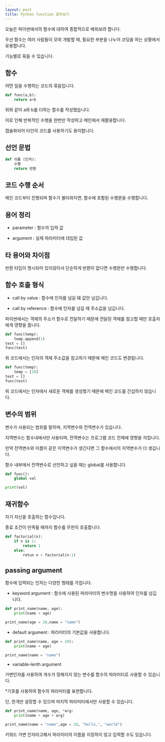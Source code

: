 ```yaml
---
layout: post
title: Python function 알아보기
---
```


오늘은 파이썬에서의 함수에 대하여 종합적으로 배워보려 합니다.

우선 함수는 여러 사람들이 모여 개발할 때, 필요한 부분을 나누어 코딩을 하는 상황에서 유용합니다.

기능별로 묶을 수 있습니다.

## 함수

어떤 일을 수행하는 코드의 묶음입니다.

```python
def func(a,b):
    return a+b
```

위와 같이 a와 b를 더하는 함수를 작성했습니다.

이로 인해 반복적인 수행을 한번만 작성하고 메인에서 재활용합니다.

캡슐화되어 타인의 코드를 사용하기도 용이합니다.

## 선언 문법

```python
def 이름 (인자):
    수행
    return 반환
```

## 코드 수행 순서

메인 코드부터 진행되며 함수가 불러와지면, 함수에 포함된 수행문을 수행합니다.

## 용어 정리

* parameter : 함수의 입력 값

* argument : 실제 파라미터에 대입된 값

## 타 용어와 차이점

반환 타입이 명시되어 있지않아서 단순하게 반환이 없다면 수행문만 수행합니다.

## 함수 호출 형식

* call by value : 함수에 인자를 넘길 떄 값만 넘깁니다.

* call by reference : 함수에 인자를 넘길 때 주소값을 넘깁니다.

파이썬에서는 객체의 주소가 함수로 전달하기 때문에 전달된 객체를 참고할 때만 호출자에게 영향을 줍니다.

```python
def func(temp):
    temp.append(1)
test = []
func(test)
```

위 코드에서는 인자의 객체 주소값을 참고하기 때문에 메인 코드도 변경됩니다.

```python
def func(temp):
    temp = [10]
test = []
func(test)
```

위 코드에서는 인자에서 새로운 객체를 생성했기 때문에 메인 코드를 간섭하지 않습니다.

## 변수의 범위

변수가 사용되는 범위를 말하며, 지역변수와 전역변수가 있습니다.

지역변수는 함수내에서만 사용되며, 전역변수는 프로그램 코드 전체에 영향을 끼칩니다.

만약 전역변수와 이름이 같은 지역변수가 생긴다면 그 함수에서의 지역변수가 더 생깁니다.

함수 내부에서 전역변수로 선언하고 싶을 때는 global를 사용합니다.

```python
def func():
    global val

print(val)
```

## 재귀함수

자기 자신을 호출하는 함수입니다.

종료 조건이 만족될 때까지 함수를 무한히 호출합니다.

```python
def factorial(n):
    if n is 1:
        return 1
    else:
        retun n + factorial(n-1)
```

## passing argument

함수에 입력되는 인자는 다양한 형태를 가집니다.

* keyword argument : 함수에 사용된 파라미터의 변수명을 사용하여 인자를 넘깁니다.

```python
def print_name(name, age):
    print(name + age)

print_name(age = 20,name = "name")
```

* default argument : 파라미터의 기본값을 사용합니다.

```python
def print_name(name, age = 20):
    print(name + age)

print_name(name = "name")
```

* variable-lenth argument

가변인자를 사용하여 개수가 정해지지 않는 변수를 함수의 파라미터로 사용할 수 있습니다.

*기호를 사용하여 함수의 파라미터를 표현합니다.

단, 한개만 설정할 수 있으며 마지막 파라미터에서만 사용할 수 있습니다. 

```python
def print_name(name, age, *arg:
    print(name + age + arg)

print_name(name = "name",age = 20, "hello,", "world")
```

키워드 가변 인자라고해서 파라미터의 이름을 지정하지 않고 입력할 수도 있습니다.